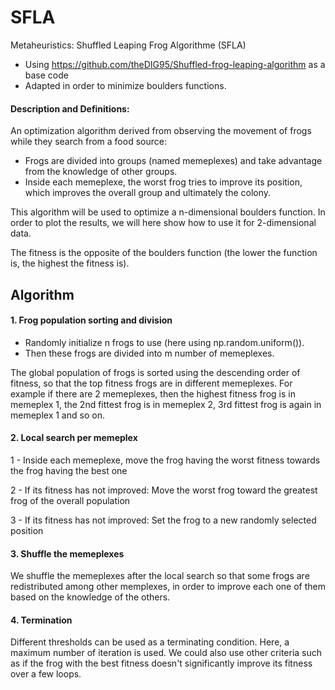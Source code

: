 # SFLA
Metaheuristics:  Shuffled Leaping Frog Algorithme (SFLA)


- Using https://github.com/theDIG95/Shuffled-frog-leaping-algorithm as a base code
- Adapted in order to minimize boulders functions.



#### Description and Definitions: 

An optimization algorithm derived from observing the movement of frogs while they search from a food source:

- Frogs are divided into groups (named memeplexes) and take advantage from the knowledge of other groups. 
- Inside each memeplexe, the worst frog tries to improve its position, which improves the overall group and ultimately the colony.


This algorithm will be used to optimize a n-dimensional boulders function. In order to plot the results, we will here show how to use it for 2-dimensional data. 

The fitness is the opposite of the boulders function (the lower the function is, the highest the fitness is). 





## Algorithm

#### 1. Frog population sorting and division


- Randomly initialize n frogs to use (here using np.random.uniform()). 
- Then these frogs are divided into m number of memeplexes. 


The global population of frogs is sorted using the descending order of fitness, so that the top fitness frogs are in different memeplexes. For example if there are 2 memeplexes, then the highest fitness frog is in memeplex 1, the 2nd fittest frog is in memeplex 2, 3rd fittest frog is again in memeplex 1 and so on.




#### 2. Local search per memeplex

1 - Inside each memeplexe, move the frog having the worst fitness towards the frog having the best one


2 - If its fitness has not improved: Move the worst frog toward the greatest frog of the overall population


3 - If its fitness has not improved: Set the frog to a new randomly selected position


#### 3. Shuffle the memeplexes
We shuffle the memeplexes after the local search so that some frogs are redistributed among other memplexes, in order to improve each one of them based on the knowledge of the others.


#### 4. Termination

Different thresholds can be used as a terminating condition. Here, a maximum number of iteration is used. We could also use other criteria such as if the frog with the best fitness doesn't  significantly improve its fitness over a few loops.
